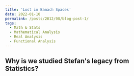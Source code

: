 ```yaml
---
title: 'Lost in Banach Spaces'
date: 2022-01-10
permalink: /posts/2012/08/blog-post-1/
tags:
  - Math & Stats
  - Mathematical Analysis
  - Real Analysis
  - Functional Analysis
---
```


Why is we studied Stefan's legacy from Statistics?
------
